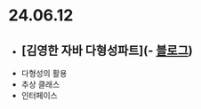 # 24.06.12

- ## [김영한 자바 다형성파트](- [블로그](https://lazzzykim.tistory.com/69))
- 다형성의 활용
- 추상 클래스
- 인터페이스